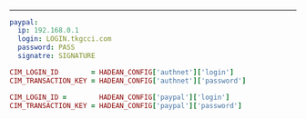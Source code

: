 ######
---

```config/config.yml
paypal:
  ip: 192.168.0.1
  login: LOGIN.tkgcci.com
  password: PASS
  signatre: SIGNATURE
```


```environment.rb
CIM_LOGIN_ID        = HADEAN_CONFIG['authnet']['login'] 
CIM_TRANSACTION_KEY = HADEAN_CONFIG['authnet']['password']

CIM_LOGIN_ID =        HADEAN_CONFIG['paypal']['login']
CIM_TRANSACTION_KEY = HADEAN_CONFIG['paypal']['password']
```

```config/environments/[development|test|production].rb

```


```
```

```
```


```
```

```
```


```
```

```
```


```
```

```
```


```
```

```
```


```
```

```
```


```
```

```
```


```
```

```
```


```
```

```
```


```
```

```
```


```
```

```
```


```
```

```
```


```
```

```
```


```
```

```
```


```
```

```
```


```
```

```
```


```
```

```
```


```
```

```
```


```
```

```
```


```
```

```
```


```
```

```
```


```
```

```
```


```
```

```
```


```
```

```
```


```
```

```
```


```
```

```
```


```
```

```
```


```
```

```
```


```
```

```
```


```
```

```
```


```
```

```
```


```
```

```
```


```
```

```
```


```
```

```
```


```
```

```
```


```
```

```
```


```
```

```
```


```
```

```
```


```
```

```
```


```
```

```
```


```
```
